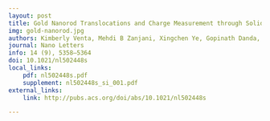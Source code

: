 ```yaml
---
layout: post
title: Gold Nanorod Translocations and Charge Measurement through Solid-State Nanopores
img: gold-nanorod.jpg
authors: Kimberly Venta, Mehdi B Zanjani, Xingchen Ye, Gopinath Danda, Christopher B. Murray, Jennifer R. Lukes, and Marija Drndić
journal: Nano Letters
info: 14 (9), 5358–5364
doi: 10.1021/nl502448s
local_links:
    pdf: nl502448s.pdf
    supplement: nl502448s_si_001.pdf
external_links:
    link: http://pubs.acs.org/doi/abs/10.1021/nl502448s

---
```

